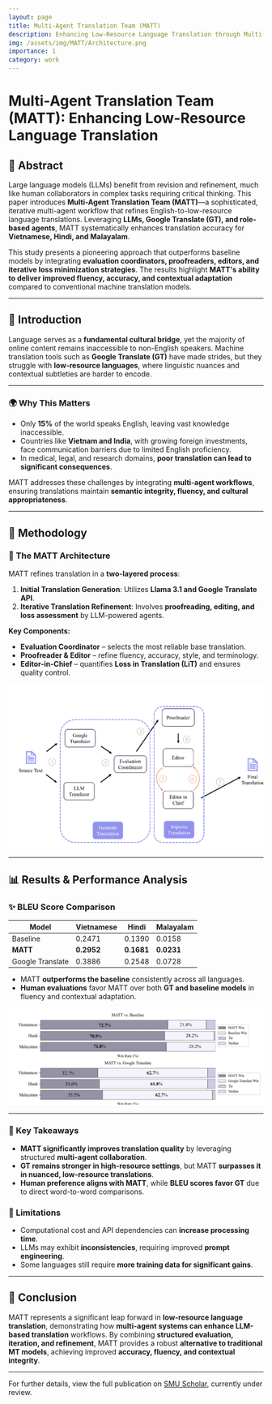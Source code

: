 ```yaml
---
layout: page
title: Multi-Agent Translation Team (MATT)
description: Enhancing Low-Resource Language Translation through Multi-Agent Workflow
img: /assets/img/MATT/Architecture.png
importance: 1
category: work
---
```



# Multi-Agent Translation Team (MATT): Enhancing Low-Resource Language Translation

## 📌 Abstract

Large language models (LLMs) benefit from revision and refinement, much like human collaborators in complex tasks requiring critical thinking. This paper introduces **Multi-Agent Translation Team (MATT)**—a sophisticated, iterative multi-agent workflow that refines English-to-low-resource language translations. Leveraging **LLMs, Google Translate (GT), and role-based agents**, MATT systematically enhances translation accuracy for **Vietnamese, Hindi, and Malayalam**. 

This study presents a pioneering approach that outperforms baseline models by integrating **evaluation coordinators, proofreaders, editors, and iterative loss minimization strategies**. The results highlight **MATT's ability to deliver improved fluency, accuracy, and contextual adaptation** compared to conventional machine translation models.

---

## 📖 Introduction

Language serves as a **fundamental cultural bridge**, yet the majority of online content remains inaccessible to non-English speakers. Machine translation tools such as **Google Translate (GT)** have made strides, but they struggle with **low-resource languages**, where linguistic nuances and contextual subtleties are harder to encode. 

---

### 🌍 Why This Matters
- Only **15%** of the world speaks English, leaving vast knowledge inaccessible.
- Countries like **Vietnam and India**, with growing foreign investments, face communication barriers due to limited English proficiency.
- In medical, legal, and research domains, **poor translation can lead to significant consequences**.

MATT addresses these challenges by integrating **multi-agent workflows**, ensuring translations maintain **semantic integrity, fluency, and cultural appropriateness**.

---

## 🔬 Methodology

### 🚀 The MATT Architecture

MATT refines translation in a **two-layered process**:
1. **Initial Translation Generation**: Utilizes **Llama 3.1 and Google Translate API**.
2. **Iterative Translation Refinement**: Involves **proofreading, editing, and loss assessment** by LLM-powered agents.

**Key Components:**
- **Evaluation Coordinator** – selects the most reliable base translation.
- **Proofreader & Editor** – refine fluency, accuracy, style, and terminology.
- **Editor-in-Chief** – quantifies **Loss in Translation (LiT)** and ensures quality control.

![Workflow Diagram](/assets/img/MATT/Architecture.png)

---

## 📊 Results & Performance Analysis

### ✨ BLEU Score Comparison
| Model | Vietnamese | Hindi | Malayalam |
|--------|------------|------|------------|
| Baseline | 0.2471 | 0.1390 | 0.0158 |
| **MATT** | **0.2952** | **0.1681** | **0.0231** |
| Google Translate | 0.3886 | 0.2548 | 0.0728 |

- MATT **outperforms the baseline** consistently across all languages.
- **Human evaluations** favor MATT over both **GT and baseline models** in fluency and contextual adaptation.

![Results Graph Placeholder](/assets/img/MATT/Score.png)

---


### 📌 Key Takeaways
- **MATT significantly improves translation quality** by leveraging structured **multi-agent collaboration**.
- **GT remains stronger in high-resource settings**, but MATT **surpasses it in nuanced, low-resource translations**.
- **Human preference aligns with MATT**, while **BLEU scores favor GT** due to direct word-to-word comparisons.

### 🚧 Limitations
- Computational cost and API dependencies can **increase processing time**.
- LLMs may exhibit **inconsistencies**, requiring improved **prompt engineering**.
- Some languages still require **more training data for significant gains**.

---

## 📌 Conclusion

MATT represents a significant leap forward in **low-resource language translation**, demonstrating how **multi-agent systems can enhance LLM-based translation** workflows. By combining **structured evaluation, iteration, and refinement**, MATT provides a robust **alternative to traditional MT models**, achieving improved **accuracy, fluency, and contextual integrity**.

---

For further details, view the full publication on [SMU Scholar](https://scholar.smu.edu/datasciencereview), currently under review.
